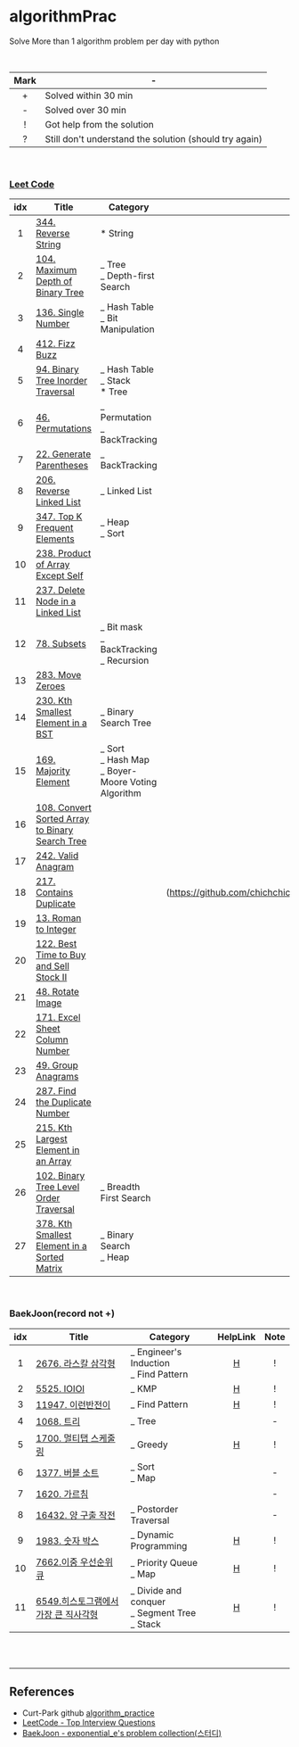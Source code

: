 # algorithmPrac

Solve More than 1 algorithm problem per day with python

<br>

| Mark | -                                                      |
| :--: | ------------------------------------------------------ |
|  +   | Solved within 30 min                                   |
|  -   | Solved over 30 min                                     |
|  !   | Got help from the solution                             |
|  ?   | Still don't understand the solution (should try again) |

<br>

### [Leet Code](https://github.com/chichchic/algorithmPrac/blob/master/leetcode/)

| idx  | Title                                                        | Category                                                   |                             Ans                              | Note |
| :--: | ------------------------------------------------------------ | ---------------------------------------------------------- | :----------------------------------------------------------: | :--: |
|  1   | [344. Reverse String](https://leetcode.com/problems/reverse-string/) | \* String                                                  | [A](https://github.com/chichchic/algorithmPrac/blob/master/leetcode/200223_344.cpp) |      |
|  2   | [104. Maximum Depth of Binary Tree](https://leetcode.com/problems/reverse-string/) | _ Tree<br>_ Depth-first Search                             | [A](https://github.com/chichchic/algorithmPrac/blob/master/leetcode/200222_104.cpp) |      |
|  3   | [136. Single Number](https://leetcode.com/problems/single-number/) | _ Hash Table<br>_ Bit Manipulation                         | [A](https://github.com/chichchic/algorithmPrac/blob/master/leetcode/200224_136.cpp) |      |
|  4   | [412. Fizz Buzz](https://leetcode.com/problems/fizz-buzz/)   |                                                            | [A](https://github.com/chichchic/algorithmPrac/blob/master/leetcode/200225_412.cpp) |      |
|  5   | [94. Binary Tree Inorder Traversal](https://leetcode.com/problems/binary-tree-inorder-traversal/) | _ Hash Table<br>_ Stack<br>\* Tree                         | [A](https://github.com/chichchic/algorithmPrac/blob/master/leetcode/200226_94.md) |  +   |
|  6   | [46. Permutations](https://leetcode.com/problems/permutations/) | _ Permutation<br>_ BackTracking                            | [A](https://github.com/chichchic/algorithmPrac/blob/master/leetcode/200227_46.md) |  +   |
|  7   | [22. Generate Parentheses](https://leetcode.com/problems/generate-parentheses/) | _ BackTracking                                             | [A](https://github.com/chichchic/algorithmPrac/blob/master/leetcode/200227_22.md) |  +   |
|  8   | [206. Reverse Linked List](https://leetcode.com/problems/reverse-linked-list/) | _ Linked List                                              | [A](https://github.com/chichchic/algorithmPrac/blob/master/leetcode/200302_206.md) |  +   |
|  9   | [347. Top K Frequent Elements](https://leetcode.com/problems/top-k-frequent-elements/) | _ Heap<br>_ Sort                                           | [A](https://github.com/chichchic/algorithmPrac/blob/master/leetcode/200303_347.md) |  +   |
|  10  | [238. Product of Array Except Self](https://leetcode.com/problems/product-of-array-except-self/) |                                                            | [A](https://github.com/chichchic/algorithmPrac/blob/master/leetcode/200304_238.md) |  !   |
|  11  | [237. Delete Node in a Linked List](https://leetcode.com/problems/delete-node-in-a-linked-list/) |                                                            | [A](https://github.com/chichchic/algorithmPrac/blob/master/leetcode/200305_237.md) |  +   |
|  12  | [78. Subsets](https://leetcode.com/problems/subsets/)        | _ Bit mask<br>_ BackTracking<br>_ Recursion                | [A](https://github.com/chichchic/algorithmPrac/blob/master/leetcode/200306_78.md) |  +   |
|  13  | [283. Move Zeroes](https://leetcode.com/problems/move-zeroes/) |                                                            | [A](https://github.com/chichchic/algorithmPrac/blob/master/leetcode/200309_283.md) |  +   |
|  14  | [230. Kth Smallest Element in a BST](https://leetcode.com/problems/kth-smallest-element-in-a-bst/) | _ Binary Search Tree                                       | [A](https://github.com/chichchic/algorithmPrac/blob/master/leetcode/200309_230.md) |  +   |
|  15  | [169. Majority Element](https://leetcode.com/problems/majority-element/) | _ Sort<br />_ Hash Map<br />_ Boyer-Moore Voting Algorithm | [A](https://github.com/chichchic/algorithmPrac/blob/master/leetcode/200311_169.md) |  +   |
|  16  | [108. Convert Sorted Array to Binary Search Tree](https://leetcode.com/problems/convert-sorted-array-to-binary-search-tree/) |                                                            | [A](https://github.com/chichchic/algorithmPrac/blob/master/leetcode/200312_108.md) |  +   |
|  17  | [242. Valid Anagram](https://leetcode.com/problems/valid-anagram/) |                                                            | [A](https://github.com/chichchic/algorithmPrac/blob/master/leetcode/200313_242.md) |  +   |
|  18  | [217. Contains Duplicate](https://leetcode.com/problems/contains-duplicate/) |                                                            | [A](https://github.com/chichchic/algorithmPrac/blob/master/leetcode/200316_ 217.md) |  +   |
|  19  | [13. Roman to Integer](https://leetcode.com/problems/roman-to-integer/) |                                                            | [A](https://github.com/chichchic/algorithmPrac/blob/master/leetcode/200317_13.md) |  +   |
|  20  | [122. Best Time to Buy and Sell Stock II](https://leetcode.com/problems/best-time-to-buy-and-sell-stock-ii/) |                                                            | [A](https://github.com/chichchic/algorithmPrac/blob/master/leetcode/200318_122.md) |  +   |
|  21  | [48. Rotate Image](https://leetcode.com/problems/rotate-image/) |                                                            | [A](https://github.com/chichchic/algorithmPrac/blob/master/leetcode/200319_48.md) |  +   |
|  22  | [171. Excel Sheet Column Number](https://leetcode.com/problems/excel-sheet-column-number/) |                                                            | [A](https://github.com/chichchic/algorithmPrac/blob/master/leetcode/200320_171.md) |  +   |
|  23  | [49. Group Anagrams](https://leetcode.com/problems/group-anagrams/) |                                                            | [A](https://github.com/chichchic/algorithmPrac/blob/master/leetcode/200323_49.md) |  +   |
|  24  | [287. Find the Duplicate Number](https://leetcode.com/problems/find-the-duplicate-number/) |                                                            | [A](https://github.com/chichchic/algorithmPrac/blob/master/leetcode/200324_287.md) |  +   |
|  25  | [215. Kth Largest Element in an Array](https://leetcode.com/problems/kth-largest-element-in-an-array/) |                                                            | [A](https://github.com/chichchic/algorithmPrac/blob/master/leetcode/200325_215.md) |  +   |
|  26  | [102. Binary Tree Level Order Traversal](https://leetcode.com/problems/binary-tree-level-order-traversal/) | _ Breadth First Search                                     | [A](https://github.com/chichchic/algorithmPrac/blob/master/leetcode/200326_102.md) |  +   |
|  27  | [378. Kth Smallest Element in a Sorted Matrix](https://leetcode.com/problems/kth-smallest-element-in-a-sorted-matrix/) | _ Binary Search <br />_ Heap                               | [A](https://github.com/chichchic/algorithmPrac/blob/master/leetcode/200327_378.md) |  +   |

<br>

### BaekJoon(record not +)

| idx  | Title                                                        | Category                                              |                           HelpLink                           | Note |
| :--: | ------------------------------------------------------------ | ----------------------------------------------------- | :----------------------------------------------------------: | :--: |
|  1   | [2676. 라스칼 삼각형](https://www.acmicpc.net/problem/2676)  | _ Engineer's Induction<br>_ Find Pattern              | [H](https://m.blog.naver.com/PostView.nhn?blogId=programmer18&logNo=220779631185&proxyReferer=https%3A%2F%2Fwww.google.com%2F) |  !   |
|  2   | [5525. IOIOI](https://www.acmicpc.net/problem/5525)          | _ KMP                                                 |             [H](https://vvshinevv.tistory.com/2)             |  !   |
|  3   | [11947. 이런반전이](https://www.acmicpc.net/problem/11947)   | _ Find Pattern                                        |         [H](https://www.acmicpc.net/board/view/6476)         |  !   |
|  4   | [1068. 트리](https://www.acmicpc.net/problem/1068)           | _ Tree                                                |                                                              |  -   |
|  5   | [1700. 멀티탭 스케줄링](https://www.acmicpc.net/problem/1700) | _ Greedy                                              |        [H](https://www.acmicpc.net/board/view/45687)         |  !   |
|  6   | [1377. 버블 소트](https://www.acmicpc.net/problem/1377)      | _ Sort<br>_ Map                                       |                                                              |  -   |
|  7   | [1620. 가르침](https://www.acmicpc.net/problem/1062)         |                                                       |                                                              |  -   |
|  8   | [16432. 양 구출 작전](https://www.acmicpc.net/problem/16437) | _ Postorder Traversal                                 |                                                              |  -   |
|  9   | [1983. 숫자 박스](https://www.acmicpc.net/problem/1983)      | _ Dynamic Programming                                 |              [H](https://blog.encrypted.gg/74)               |  !   |
|  10  | [7662.이중 우선순위 큐](https://www.acmicpc.net/problem/7662) | _ Priority Queue<br />_ Map                           |        [H](https://www.acmicpc.net/board/view/47327)         |  !   |
|  11  | [6549.히스토그램에서 가장 큰 직사각형](https://www.acmicpc.net/problem/6549) | _ Divide and conquer<br />_ Segment Tree<br />_ Stack |         [H]((https://www.acmicpc.net/blog/view/12))          |  !   |

<br>

<br>

---

## References

- Curt-Park github [algorithm_practice](https://github.com/Curt-Park/algorithm_practice)
- [LeetCode - Top Interview Questions](https://leetcode.com/problemset/top-interview-questions/)
- [BaekJoon - exponential_e's problem collection(스터디)](https://www.acmicpc.net/workbook/view/2676)
